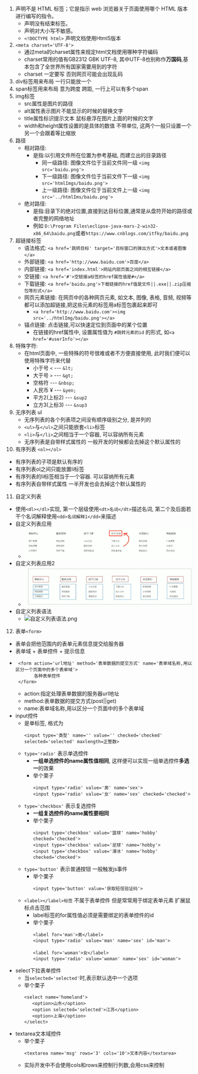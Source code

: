 1. <!DOCTYPE> 声明不是 HTML 标签；它是指示 web 浏览器关于页面使用哪个 HTML 版本进行编写的指令。
   - <!DOCTYPE> 声明没有结束标签。
   - <!DOCTYPE> 声明对大小写不敏感。
   - `<!DOCTYPE html>` 声明文档使用Html5版本
2. `<meta charset='UTF-8'>`
   - 通过meta的charset属性来规定html文档使用哪种字符编码
   - charset常用的值有GB2312 GBK UTF-8, 其中UTF-8也别称作**万国码**,基本包含了全世界所有国家需要用到的字符
   - charset 一定要写 否则网页可能会出现乱码
3. div标签用来布局 一行只能放一个
4. span标签用来布局 意为跨度 跨距, 一行上可以有多个span
5. img标签
   - src属性是图片的路径
   - alt属性表示图片不能显示的时候的替换文字
   - title属性标识提示文本 鼠标悬浮在图片上面的时候的文字
   - width和height属性设置的是具体的数值 不带单位, 这两个一般只设置一个 另一个会跟着等比缩放
6. 路径
   - 相对路径:
      - 是指:以引用文件所在位置为参考基础, 而建立出的目录路径
         - 同一级路径: 图像文件位于当前文件同一级 `<img src='baidu.png'>`
         - 下一级路径: 图像文件位于当前文件下一级 `<img src='htmlImgs/baidu.png'>`
         - 上一级路径: 图像文件位于当前文件上一级 `<img src='../htmlIms/baidu.png'>`
   - 绝对路径:
      - 是指:目录下的绝对位置,直接到达目标位置,通常是从盘符开始的路径或者完整的网络地址
      - 例如 `D:\Program Files\eclipse-java-mars-2-win32-x86_64\baidu.png`或者`https://www.cnblogs.com/itfky/baidu.png`
7. 超链接标签
   - 语法格式: `<a href='跳转目标' target='目标窗口的弹出方式'>文本或者图像</a>`
   - 外部链接: `<a href='http://www.baidu.com'>百度</a>`
   - 内部链接: `<a href='index.html'>网站内部页面之间的相互链接</a>`
   - 空链接: `<a href='#'>空链接a标签的href属性值是#</a>`
   - 下载链接: `<a href='baidu.png'>下载链接的href值是文件||.exe||.zip压缩包等形式</a>`
   - 网页元素链接: 在网页中的各种网页元素, 如文本, 图像, 表格, 音频, 视频等都可以添加超链接,把这些元素的标签用a标签包裹起来即可
      - `<a href='http://www.baidu.com'><img src='../htmlImg/baidu.png'></a>`
   - 锚点链接: 点击链接,可以快速定位到页面中的某个位置
      - 在链接的href属性中, 设置属性值为 `#跳转元素的id` 的形式, 如`<a href='#userInfo'></a>`
8. 特殊字符:
   - 在html页面中, 一些特殊的符号很难或者不方便直接使用, 此时我们便可以使用特殊字符来代替
      - 小于号 `<`   ---   `&lt;`
      - 大于号 `>`   ---   `&gt;`
      - 空格符       ---   `&nbsp;`
      - 人民币 ¥     ---   `&yen;`
      - 平方2(上标2) ---   `&sup2`
      - 立方3(上标3) ---   `&sup3`
9. 无序列表 ul
   - 无序列表的各个列表项之间没有顺序级别之分, 是并列的
   - `<ul>`与`</ul>`之间只能嵌套`<li>`标签
   - `<li>`与`</li>`之间相当于一个容器, 可以容纳所有元素
   - 无序列表是自带样式属性的 一般开发的时候都会去掉这个默认属性的
10. 有序列表 `<ol></ol>`
   - 有序列表的子项是默认有序的
   - 有序列表ol之间只能放置li标签
   - 有序列表的li标签相当于一个容器. 可以容纳所有元素
   - 有序列表自带样式属性 一半开发也会去掉这个默认属性的

11. 自定义列表
   - 使用`<dl></dl>`实现, 第一个层级使用`<dt>名词</dt>`描述名词, 第二个及后面若干个名词解释使用`<dd>名词解释1</dd>`来描述
   - 自定义列表应用
      - ![自定义列表应用](htmlImages/自定义列表应用.png)
   - 自定义列表应用2
      - ![自定义列表应用2](htmlImages/自定义列表应用2.png)
   - 自定义列表语法
      - ![自定义列表语法.png](htmlImages/自定义列表语法.png.png)
12. 表单`<form>`
   - 表单会把他范围内的表单元素信息提交给服务器
   - 表单域 + 表单控件 + 提示信息
   - ``` 
      <form action='url地址' method='表单数据的提交方式' name='表单域名称,用以区分一个页面中的多个表单域'>
            各种表单控件 
      </form>
      ```
      - action:指定处理表单数据的服务器url地址
      - method:表单数据的提交方式(post||get)
      - name:表单域名称,用以区分一个页面中的多个表单域
   - input控件
      - 是单标签, 格式为
         ```
         <input type='类型' name='' value='' checked='checked' selected='selected' maxlength=正整数>
         ```
      - `type='radio'` 表示单选控件 
         - **一组单选控件的name属性值相同**, 这样便可以实现一组单选控件**多选一**的效果
         - 举个栗子
            ``` 
            <input type='radio' value='男' name='sex'>
            <input type='radio' value='女' name='sex' checked='checked'>
            ```
      - `type='checkbox'` 表示复选控件 
         - **一组复选控件的name属性要相同**
         - 举个栗子
            ```
            <input type='checkbox' value='篮球' name='hobby' checked='checked'>
            <input type='checkbox' value='足球' name='hobby'>
            <input type='checkbox' value='滑冰' name='hobby' checked='checked'>
            ```
      - `type='button'` 表示普通按钮 一般触发js事件
         - 举个栗子
            ```
            <input type='button' value='获取短信验证码'>
            ```
      - `<label></label>标签` 不属于表单控件 但是常常用于绑定表单元素 扩展鼠标点击范围 
         - label标签的for属性值必须是需要绑定的表单控件的id
         - 举个栗子
            ```
            <label for='man'>男</label>
            <input type='radio' value='man' name='sex' id='man'>

            <label for='woman'>女</label>
            <input type='radio' value='woman' name='sex' id='woman'>
            ```
   - select下拉表单控件
      - 当`selected='selected'`时,表示默认选中一个选项
      - 举个栗子
         ```
         <select name='homeland'>
            <option>山东</option>
            <option selected='selected'>江苏</option>
            <option>上海</option>
         </select>
         ```
   - textarea文本域控件
      - 举个栗子
         ```
         <textarea name='msg' rows='3' cols='10'>文本内容</textarea>
         ```
      - 实际开发中不会使用cols和rows来控制行列数,会用css来控制
   
